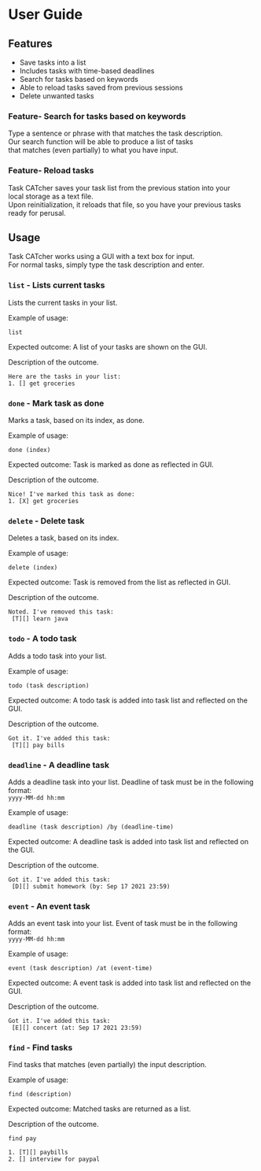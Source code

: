 # User Guide

## Features 
* Save tasks into a list
* Includes tasks with time-based deadlines
* Search for tasks based on keywords
* Able to reload tasks saved from previous sessions
* Delete unwanted tasks

### Feature- Search for tasks based on keywords
Type a sentence or phrase with that matches the task description.<br /> 
Our search function will be able to produce a list of tasks<br /> 
that matches (even partially) to what you have input.

### Feature- Reload tasks
Task CATcher saves your task list from the previous station into your<br />
local storage as a text file.<br />
Upon reinitialization, it reloads that file, so you have your previous tasks<br/>
ready for perusal. 

## Usage
Task CATcher works using a GUI with a text box for input.<br />
For normal tasks, simply type the task description and enter.

### `list` - Lists current tasks
Lists the current tasks in your list.

Example of usage: 

`list`

Expected outcome: A list of your tasks are shown on the GUI. 

Description of the outcome.

```
Here are the tasks in your list:
1. [] get groceries
```

### `done` - Mark task as done
Marks a task, based on its index, as done.

Example of usage:

`done (index)`

Expected outcome: Task is marked as done as reflected in GUI.

Description of the outcome.

```
Nice! I've marked this task as done:
1. [X] get groceries
```

### `delete` - Delete task
Deletes a task, based on its index.

Example of usage:

`delete (index)`

Expected outcome: Task is removed from the list as reflected in GUI.

Description of the outcome.
```
Noted. I've removed this task:
 [T][] learn java
```

### `todo` - A todo task
Adds a todo task into your list.

Example of usage:

`todo (task description)`

Expected outcome: A todo task is added into task list and reflected on the GUI.

Description of the outcome.

```
Got it. I've added this task:
 [T][] pay bills
```

### `deadline` - A deadline task
Adds a deadline task into your list.
Deadline of task must be in the following format:<br />
`yyyy-MM-dd hh:mm`

Example of usage:

`deadline (task description) /by (deadline-time)`

Expected outcome: A deadline task is added into task list and reflected on the GUI.

Description of the outcome.

```
Got it. I've added this task:
 [D][] submit homework (by: Sep 17 2021 23:59)
```

### `event` - An event task
Adds an event task into your list.
Event of task must be in the following format:<br />
`yyyy-MM-dd hh:mm`

Example of usage:

`event (task description) /at (event-time)`

Expected outcome: A event task is added into task list and reflected on the GUI.

Description of the outcome.

```
Got it. I've added this task:
 [E][] concert (at: Sep 17 2021 23:59)
```

### `find` - Find tasks
Find tasks that matches (even partially) the input description.

Example of usage:

`find (description)`

Expected outcome: Matched tasks are returned as a list.

Description of the outcome.

```
find pay 
```

```
1. [T][] paybills
2. [] interview for paypal
```